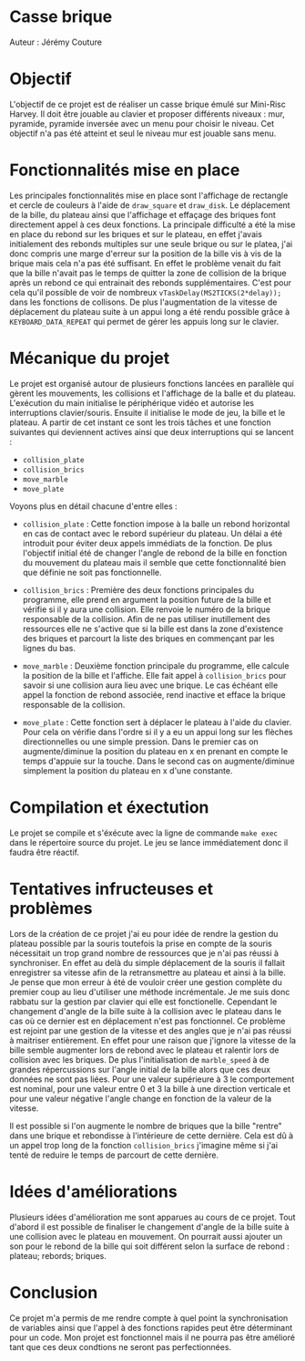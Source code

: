 # Casse brique

Auteur : Jérémy Couture

# Objectif

L'objectif de ce projet est de réaliser un casse brique émulé sur Mini-Risc Harvey. Il doit être jouable au clavier et proposer différents niveaux : mur, pyramide, pyramide inversée avec un menu pour choisir le niveau. Cet objectif n'a pas été atteint et seul le niveau mur est jouable sans menu.

# Fonctionnalités mise en place

Les principales fonctionnalités mise en place sont l'affichage de rectangle et cercle de couleurs à l'aide de `draw_square` et `draw_disk`. Le déplacement de la bille, du plateau ainsi que l'affichage et effaçage des briques font directement appel à ces deux fonctions. La principale difficulté a été la mise en place du rebond sur les briques et sur le plateau, en effet j'avais initialement des rebonds multiples sur une seule brique ou sur le platea, j'ai donc compris une marge d'erreur sur la position de la bille vis à vis de la brique mais cela n'a pas été suffisant. En effet le problème venait du fait que la bille n'avait pas le temps de quitter la zone de collision de la brique après un rebond ce qui entrainait des rebonds supplémentaires. C'est pour cela qu'il possible de voir de nombreux `vTaskDelay(MS2TICKS(2*delay));` dans les fonctions de collisons. De plus l'augmentation de la vitesse de déplacement du plateau suite à un appui long a été rendu possible grâce à `KEYBOARD_DATA_REPEAT` qui permet de gérer les appuis long sur le clavier.

# Mécanique du projet
Le projet est organisé autour de plusieurs fonctions lancées en parallèle qui gèrent les mouvements, les collisions et l'affichage de la balle et du plateau.
L'exécution du main initialise le périphérique vidéo et autorise les interruptions clavier/souris. Ensuite il initialise le mode de jeu, la bille et le plateau. A partir de cet instant ce sont les trois tâches et une fonction suivantes qui deviennent actives ainsi que deux interruptions qui se lancent :
  - `collision_plate`
  - `collision_brics`
  - `move_marble`
  - `move_plate`

Voyons plus en détail chacune d'entre elles :
- `collision_plate` : Cette fonction impose à la balle un rebond horizontal en cas de contact avec le rebord supérieur du plateau. Un délai a été introduit pour éviter deux appels immédiats de la fonction. De plus l'objectif initial été de changer l'angle de rebond de la bille en fonction du mouvement du plateau mais il semble que cette fonctionnalité bien que définie ne soit pas fonctionnelle.

- `collision_brics` : Première des deux fonctions principales du programme, elle prend en argument la position future de la bille et vérifie si il y aura une collision. Elle renvoie le numéro de la brique responsable de la collision. Afin de ne pas utiliser inutillement des ressources elle ne s'active que si la bille est dans la zone d'existence des briques et parcourt la liste des briques en commençant par les lignes du bas. 

- `move_marble` : Deuxième fonction principale du programme, elle calcule la position de la bille et l'affiche. Elle fait appel à `collision_brics` pour savoir si une collision aura lieu avec une brique. Le cas échéant elle appel la fonction de rebond associée, rend inactive et efface la brique responsable de la collision.

 - `move_plate` : Cette fonction sert à déplacer le plateau à l'aide du clavier. Pour cela on vérifie dans l'ordre si il y a eu un appui long sur les flèches directionnelles ou une simple pression. Dans le premier cas on augmente/diminue la position du plateau en x en prenant en compte le temps d'appuie sur la touche. Dans le second cas on augmente/diminue simplement la position du plateau en x d'une constante.


# Compilation et éxectution
Le projet se compile et s'éxécute avec la ligne de commande `make exec` dans le répertoire source du projet. Le jeu se lance immédiatement donc il faudra être réactif.

# Tentatives infructeuses et problèmes

Lors de la création de ce projet j'ai eu pour idée de rendre la gestion du plateau possible par la souris toutefois la prise en compte de la souris nécessitait un trop grand nombre de ressources que je n'ai pas réussi à synchroniser. En effet au delà du simple déplacement de la souris il fallait enregistrer sa vitesse afin de la retransmettre au plateau et ainsi à la bille. Je pense que mon erreur à été de vouloir créer une gestion complète du premier coup au lieu d'utiliser une méthode incrémentale.
Je me suis donc rabbatu sur la gestion par clavier qui elle est fonctionelle. Cependant le changement d'angle de la bille suite à la collision avec le plateau dans le cas où ce dernier est en déplacement n'est pas fonctionnel. Ce problème est rejoint par une gestion de la vitesse et des angles que je n'ai pas réussi à maitriser entièrement. En effet pour une raison que j'ignore la vitesse de la bille semble augmenter lors de rebond avec le plateau et ralentir lors de collision avec les briques. De plus l'initialisation de `marble_speed` à de grandes répercussions sur l'angle initial de la bille alors que ces deux données ne sont pas liées. Pour une valeur supérieure à 3 le comportement est nominal, pour une valeur entre 0 et 3 la bille à une direction verticale et pour une valeur négative l'angle change en fonction de la valeur de la vitesse. 

Il est possible si l'on augmente le nombre de briques que la bille "rentre" dans une brique et rebondisse à l'intérieure de cette dernière. Cela est dû à un appel trop long de la fonction `collision_brics` j'imagine même si j'ai tenté de reduire le temps de parcourt de cette dernière.

# Idées d'améliorations

Plusieurs idées d'amélioration me sont apparues au cours de ce projet. Tout d'abord il est possible de finaliser le changement d'angle de la bille suite à une collision avec le plateau en mouvement. On pourrait aussi ajouter un son pour le rebond de la bille qui soit différent selon la surface de rebond : plateau; rebords; briques.

# Conclusion

Ce projet m'a permis de me rendre compte à quel point la synchronisation de variables ainsi que l'appel à des fonctions rapides peut être déterminant pour un code. Mon projet est fonctionnel mais il ne pourra pas être amélioré tant que ces deux condtions ne seront pas perfectionnées.